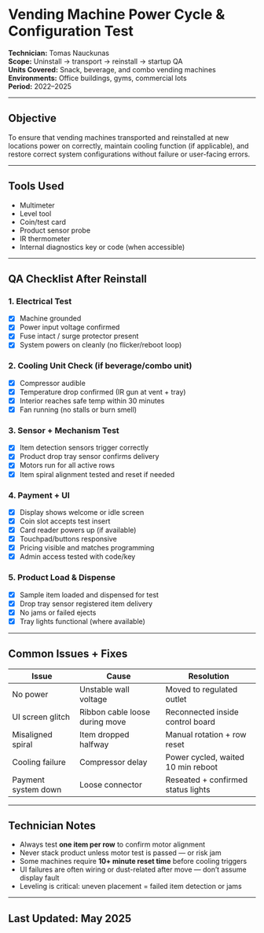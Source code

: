 # Vending Machine Power Cycle & Configuration Test  
**Technician:** Tomas Nauckunas  
**Scope:** Uninstall → transport → reinstall → startup QA  
**Units Covered:** Snack, beverage, and combo vending machines  
**Environments:** Office buildings, gyms, commercial lots  
**Period:** 2022–2025

---

## Objective

To ensure that vending machines transported and reinstalled at new locations power on correctly, maintain cooling function (if applicable), and restore correct system configurations without failure or user-facing errors.

---

## Tools Used

- Multimeter  
- Level tool  
- Coin/test card  
- Product sensor probe  
- IR thermometer  
- Internal diagnostics key or code (when accessible)

---

## QA Checklist After Reinstall

### 1. **Electrical Test**
- [x] Machine grounded  
- [x] Power input voltage confirmed  
- [x] Fuse intact / surge protector present  
- [x] System powers on cleanly (no flicker/reboot loop)

### 2. **Cooling Unit Check (if beverage/combo unit)**
- [x] Compressor audible  
- [x] Temperature drop confirmed (IR gun at vent + tray)  
- [x] Interior reaches safe temp within 30 minutes  
- [x] Fan running (no stalls or burn smell)

### 3. **Sensor + Mechanism Test**
- [x] Item detection sensors trigger correctly  
- [x] Product drop tray sensor confirms delivery  
- [x] Motors run for all active rows  
- [x] Item spiral alignment tested and reset if needed

### 4. **Payment + UI**
- [x] Display shows welcome or idle screen  
- [x] Coin slot accepts test insert  
- [x] Card reader powers up (if available)  
- [x] Touchpad/buttons responsive  
- [x] Pricing visible and matches programming  
- [x] Admin access tested with code/key

### 5. **Product Load & Dispense**
- [x] Sample item loaded and dispensed for test  
- [x] Drop tray sensor registered item delivery  
- [x] No jams or failed ejects  
- [x] Tray lights functional (where available)

---

## Common Issues + Fixes

| Issue | Cause | Resolution |
|-------|-------|------------|
| No power | Unstable wall voltage | Moved to regulated outlet |
| UI screen glitch | Ribbon cable loose during move | Reconnected inside control board |
| Misaligned spiral | Item dropped halfway | Manual rotation + row reset |
| Cooling failure | Compressor delay | Power cycled, waited 10 min reboot |
| Payment system down | Loose connector | Reseated + confirmed status lights |

---

## Technician Notes

- Always test **one item per row** to confirm motor alignment  
- Never stack product unless motor test is passed — or risk jam  
- Some machines require **10+ minute reset time** before cooling triggers  
- UI failures are often wiring or dust-related after move — don’t assume display fault  
- Leveling is critical: uneven placement = failed item detection or jams

---

## Last Updated: May 2025
